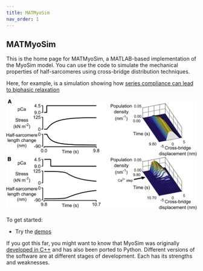 ```yaml
---
title: MATMyoSim
nav_order: 1
---
```


## MATMyoSim

This is the home page for MATMyoSim, a MATLAB-based implementation of the MyoSim model. You can use the code to simulate the mechanical properties of half-sarcomeres using cross-bridge distribution techniques.

Here, for example, is a simulation showing how [series compliance can lead to biphasic relaxation](https://www.ncbi.nlm.nih.gov/pmc/articles/PMC4744171/)

![Distribution figure](distribution_image.png)

To get started:
+ Try the [demos](demos/demos.html)

If you got this far, you might want to know that MyoSim was originally [developed in C++](http://www.myosim.org) and has also been ported to Python. Different versions of the software are at different stages of development. Each has its strengths and weaknesses.

